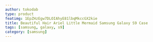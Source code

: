```yaml
---
author: tokodab
type: product
featimg: 1EpZHzEgw7DLOIAhyE81lbqMkccGX2kie
title: Beautiful Hair Ariel Little Mermaid Samsung Galaxy S9 Case
tags: [samsung, galaxy, s9]
category: [samsung]
---
```

